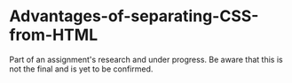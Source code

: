 # Advantages-of-separating-CSS-from-HTML
Part of an assignment's research and under progress. Be aware that this is not the final and is yet to be confirmed.
